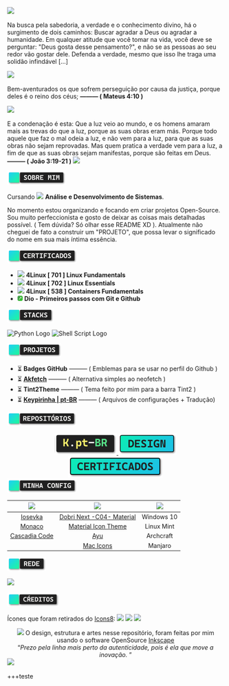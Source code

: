 <img src='https://cdn.discordapp.com/attachments/757631178193764474/1070787193859227708/line.png'>

<!-- Decerto, a busca pela sabedoria tem dois caminhos: Buscar agradar unicamente em primeiro lugar Deus, e ser salvo. Ou... Agradar unicamente a humanidade, e ser um tolo, pecador, e perder a salvação. Cavalheiros e madames, eu escolho o primeiro caminho. -->

Na busca pela sabedoria, a verdade e o conhecimento divino, há o surgimento de dois caminhos: Buscar agradar a Deus ou agradar a humanidade. Em qualquer atitude que você tomar na vida, você deve se perguntar: "Deus gosta desse pensamento?", e não se as pessoas ao seu redor vão gostar dele. Defenda a verdade, mesmo que isso lhe traga uma solidão infindável [...]

<img src='https://cdn.discordapp.com/attachments/757631178193764474/1070787193859227708/line.png'>
<!-- —————— Abrimento dos versículos —————— -->

Bem-aventurados os que sofrem perseguição por causa da justiça, porque deles é o reino dos céus;
<strong> ——— ( Mateus 4:10 ) </strong>

<img src='https://cdn.discordapp.com/attachments/757631178193764474/1070787193859227708/line.png'>

E a condenação é esta: Que a luz veio ao mundo, e os homens amaram mais as trevas do que a luz, porque as suas obras eram más.
Porque todo aquele que faz o mal odeia a luz, e não vem para a luz, para que as suas obras não sejam reprovadas.
Mas quem pratica a verdade vem para a luz, a fim de que as suas obras sejam manifestas, porque são feitas em Deus.
<strong> ——— ( João 3:19-21 ) </strong>
<img src='https://cdn.discordapp.com/attachments/757631178193764474/1070787193859227708/line.png'>

</em> <!-- —————— Fechamento dos versículos —————— -->

<img width="" src="https://raw.githubusercontent.com/Harlocks/design/main/assets/inkscape/banners/SobreMim28pxV2.png">

<!-- —————— SOBRE MIM —————— -->
<!-- #### ![](https://cdn.discordapp.com/attachments/757631178193764474/1070787521161740338/icon-subtopic.png) SOBRE MIM  -->
<!--
<img src="https://raw.githubusercontent.com/Harlocks/design/main/assets/inkscape/banners/sobremim28px.png"> -->

Cursando ![](https://cdn.discordapp.com/attachments/757631178193764474/1072989961403506770/graduation.png) **Análise e Desenvolvimento de Sistemas**.

No momento estou organizando e focando em criar projetos Open-Source. Sou muito perfeccionista e gosto de deixar as coisas mais detalhadas possível. ( Tem dúvida? Só olhar esse README XD ). Atualmente não cheguei de fato a construir um "PROJETO", que possa levar o significado do nome em sua mais íntima essência.

<!-- —————— SOBRE MIM —————— -->

<!-- —————— CERTIFICAÇÕES —————— -->

<!-- #### ![](https://cdn.discordapp.com/attachments/757631178193764474/1070787521161740338/icon-subtopic.png) CERTIFICAÇÕES -->
<img src="https://raw.githubusercontent.com/Harlocks/design/main/assets/inkscape/banners/Certificados28pxV2.png">
<!-- <img src="https://raw.githubusercontent.com/Harlocks/design/main/assets/inkscape/banners/certificacoes28px.png"> -->

- ![](https://cdn.discordapp.com/attachments/757631178193764474/1072990432855871550/certificate.png) **4Linux [ 701 ] Linux Fundamentals**
- ![](https://cdn.discordapp.com/attachments/757631178193764474/1072990432855871550/certificate.png) **4Linux [ 702 ] Linux Essentials**
- ![](https://cdn.discordapp.com/attachments/757631178193764474/1072990432855871550/certificate.png) **4Linux [ 538 ] Containers Fundamentals**
- <a href="https://github.com/Harlocks/certificates/blob/main/certificates/Dio%20-%20Primeiros%20passos%20com%20Git%20e%20Github.pdf"><img width="12" src="https://raw.githubusercontent.com/Harlocks/design/main/assets/inkscape/buttons/icon-open24x.png"></a> **Dio - Primeiros passos com Git e Github**

<!-- —————— CERTIFICAÇÕES —————— -->

<!-- —————— STACKS —————— -->
<img src="https://raw.githubusercontent.com/Harlocks/design/main/assets/inkscape/banners/Stacks28pxV2.png">

<!-- #### ![](https://cdn.discordapp.com/attachments/757631178193764474/1070787521161740338/icon-subtopic.png) STACKS  -->

![Python Logo](https://cdn.discordapp.com/attachments/569005079932305410/994056796803190844/python.png "Python")
![Shell Script Logo](https://cdn.discordapp.com/attachments/569005079932305410/994058299215462570/shellscript.png "Shell Script")

<!-- —————— STACKS —————— -->

<!-- —————— PROJETOS —————— -->
<!-- #### ![](https://cdn.discordapp.com/attachments/757631178193764474/1070787521161740338/icon-subtopic.png) PROJETOS EM DESENVOLVIMENTO -->

<img src="https://raw.githubusercontent.com/Harlocks/design/main/assets/inkscape/banners/Projetos28pxV2.png">

- ⏳ **Badges GitHub** ——— ( Emblemas para se usar no perfil do Github )
- ⏳ [**Akfetch**](https://github.com/Harlocks/akfetch) ——— ( Alternativa simples ao neofetch )
- ⏳ **Tint2Theme** ——— ( Tema feito por mim para a barra Tint2 )
- ⏳ [**Keypirinha | pt-BR**](https://github.com/Harlocks/keypirinha) ——— ( Arquivos de configurações + Tradução)

<!-- —————— PROJETOS —————— -->

<!-- REPOSITÓRIOS (ABRIMENTO) -->

<a href="https://github.com/Harlocks?tab=repositories"><img src='https://raw.githubusercontent.com/Harlocks/design/main/assets/inkscape/banners/Repositorios28pxV2.png'></a>

<div align="center">
    <a href="https://github.com/Harlocks/keypirinha"><img src="https://raw.githubusercontent.com/Harlocks/design/main/assets/inkscape/banners/keypirinhaV6.png">
    <a href="https://github.com/Harlocks/design"><img src="https://raw.githubusercontent.com/Harlocks/design/main/assets/inkscape/banners/designV6.png"></a>
    <a href="https://github.com/Harlocks/certificates"><img src="https://raw.githubusercontent.com/Harlocks/design/main/assets/inkscape/banners/certificadosv6.png"></a>
</div>

<!-- REPOSITÓRIOS (FECHAMENTO) -->

<!-- —————— CONFIGURAÇÃO —————— -->
<!-- #### ![](https://cdn.discordapp.com/attachments/757631178193764474/1070787521161740338/icon-subtopic.png) MINHA CONFIG  -->
<img src="https://raw.githubusercontent.com/Harlocks/design/main/assets/inkscape/banners/MinhaConfig28pxV2.png">

| ![](https://cdn.discordapp.com/attachments/757631178193764474/1078385000350761040/FONTES.png) |     ![](https://cdn.discordapp.com/attachments/757631178193764474/1078385861273604216/TEMAS.png)     | ![](https://cdn.discordapp.com/attachments/757631178193764474/1078385881527898203/SO.png) |
| :-------------------------------------------------------------------------------------------: | :--------------------------------------------------------------------------------------------------: | :---------------------------------------------------------------------------------------: |
|                      [Iosevka](https://github.com/be5invis/iosevka)</li>                      |   [Dobri Next -C04- Material](https://marketplace.visualstudio.com/items?itemName=sldobri.bunker)    |                                        Windows 10                                         |
|                     [Monaco](https://github.com/taodongl/monaco.ttf)</li>                     | [Material Icon Theme](https://marketplace.visualstudio.com/items?itemName=PKief.material-icon-theme) |                                        Linux Mint                                         |
|                  [Cascadia Code](https://github.com/microsoft/cascadia-code)                  |                [Ayu](https://marketplace.visualstudio.com/items?itemName=teabyii.ayu)                |                                         Archcraft                                         |
|                                                                                               |       [Mac Icons](https://marketplace.visualstudio.com/items?itemName=wayou.vscode-icons-mac)        |                                          Manjaro                                          |

<!-- —————— CONFIGURAÇÃO —————— -->

<!-- —————— REDE —————— -->
<!-- #### ![](https://cdn.discordapp.com/attachments/757631178193764474/1070787521161740338/icon-subtopic.png) REDE  -->

<img src='https://raw.githubusercontent.com/Harlocks/design/main/assets/inkscape/banners/Rede28pxV2.png'>

<a href="https://www.linkedin.com/in/erickrobert/"><img width="42" src="https://img.icons8.com/3d-fluency/94/null/linkedin.png"/></a>

<!-- —————— REDE —————— -->

<!-- #### ![](https://cdn.discordapp.com/attachments/757631178193764474/1070787521161740338/icon-subtopic.png) CRÉDITOS -->

<img src='https://raw.githubusercontent.com/Harlocks/design/main/assets/inkscape/banners/Creditos28pxV3.png'>

Ícones que foram retirados do [Icons8](https://icons8.com.br/):
<img width="16" src="https://cdn.discordapp.com/attachments/757631178193764474/1072989961403506770/graduation.png">
<img width="16" src="https://cdn.discordapp.com/attachments/757631178193764474/1072990432855871550/certificate.png">
<img width="16" src="https://img.icons8.com/3d-fluency/94/null/linkedin.png">

<div align="center">
<img src='https://cdn.discordapp.com/attachments/757631178193764474/1070787193859227708/line.png'>
O design, estrutura e artes nesse repositório, foram feitas por mim usando o software OpenSource <a href="https://inkscape.org/pt-br/">Inkscape</a>
<br>
<q><em>Prezo pela linha mais perto da autenticidade, pois é ela que move a inovação. </em></q>
</div>
<img src='https://cdn.discordapp.com/attachments/757631178193764474/1070787193859227708/line.png'>

+++teste
